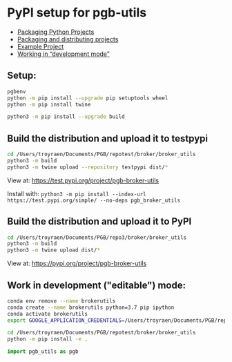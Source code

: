 # PyPI setup for pgb-utils

- [Packaging Python Projects](https://packaging.python.org/tutorials/packaging-projects/)
- [Packaging and distributing projects](https://packaging.python.org/guides/distributing-packages-using-setuptools/)
- [Example Project](https://github.com/pypa/sampleproject)
- [Working in “development mode”](https://packaging.python.org/guides/distributing-packages-using-setuptools/#working-in-development-mode)  

## Setup:
```bash
pgbenv
python -m pip install --upgrade pip setuptools wheel
python -m pip install twine

python3 -m pip install --upgrade build
```

## Build the distribution and upload it to testpypi
```bash
cd /Users/troyraen/Documents/PGB/repotest/broker/broker_utils
python3 -m build
python3 -m twine upload --repository testpypi dist/*
```

View at: https://test.pypi.org/project/pgb-broker-utils

Install with: `python3 -m pip install --index-url https://test.pypi.org/simple/ --no-deps pgb_broker_utils`

## Build the distribution and upload it to PyPI
```bash
cd /Users/troyraen/Documents/PGB/repo3/broker/broker_utils
python3 -m build
python3 -m twine upload dist/*
```
View at: https://pypi.org/project/pgb-broker-utils


## Work in development ("editable") mode:
```bash
conda env remove --name brokerutils
conda create --name brokerutils python=3.7 pip ipython
conda activate brokerutils
export GOOGLE_APPLICATION_CREDENTIALS=/Users/troyraen/Documents/PGB/repo/GCPauth_pitt-google-broker-prototype-0679b75dded0.json

cd /Users/troyraen/Documents/PGB/repotest/broker/broker_utils
python -m pip install -e .
```
```python
import pgb_utils as pgb

```
